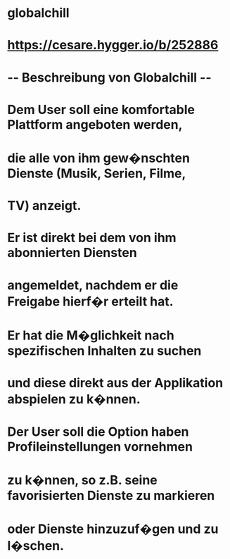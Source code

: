# globalchill
# https://cesare.hygger.io/b/252886

# -- Beschreibung von Globalchill --

# Dem User soll eine komfortable Plattform angeboten werden,
# die alle von ihm gew�nschten Dienste (Musik, Serien, Filme,
# TV) anzeigt.
# Er ist direkt bei dem von ihm abonnierten Diensten
# angemeldet, nachdem er die Freigabe hierf�r erteilt hat.
# Er hat die M�glichkeit nach spezifischen Inhalten zu suchen
# und diese direkt aus der Applikation abspielen zu k�nnen.
# Der User soll die Option haben Profileinstellungen vornehmen
# zu k�nnen, so z.B. seine favorisierten Dienste zu markieren
# oder Dienste hinzuzuf�gen und zu l�schen.
